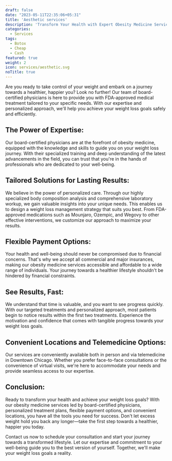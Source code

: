 ```yaml
---
draft: false
date: "2023-05-11T22:35:06+05:31"
title: 'Aesthetic services'
description: 'Transform Your Health with Expert Obesity Medicine Services in Downtown Chicago'
categories:
  - Services
tags:
  - Botox
  - Cheap
  - Cash
featured: true
weight: 2
icon: services/aesthetic.svg
noTitle: true
---
```

Are you ready to take control of your weight and embark on a journey towards a healthier, happier you? Look no further! Our team of board-certified physicians is here to provide you with FDA-approved medical treatment tailored to your specific needs. With our expertise and personalized approach, we'll help you achieve your weight loss goals safely and efficiently.


## The Power of Expertise:
Our board-certified physicians are at the forefront of obesity medicine, equipped with the knowledge and skills to guide you on your weight loss journey. With their specialized training and deep understanding of the latest advancements in the field, you can trust that you're in the hands of professionals who are dedicated to your well-being.

## Tailored Solutions for Lasting Results:
We believe in the power of personalized care. Through our highly specialized body composition analysis and comprehensive laboratory workup, we gain valuable insights into your unique needs. This enables us to design a weight loss management strategy that suits you best. From FDA-approved medications such as Mounjaro, Ozempic, and Wegovy to other effective interventions, we customize our approach to maximize your results.

## Flexible Payment Options:
Your health and well-being should never be compromised due to financial concerns. That's why we accept all commercial and major insurances, making our obesity medicine services accessible and affordable to a wide range of individuals. Your journey towards a healthier lifestyle shouldn't be hindered by financial constraints.

## See Results, Fast:
We understand that time is valuable, and you want to see progress quickly. With our targeted treatments and personalized approach, most patients begin to notice results within the first two treatments. Experience the motivation and confidence that comes with tangible progress towards your weight loss goals.

## Convenient Locations and Telemedicine Options:
Our services are conveniently available both in person and via telemedicine in Downtown Chicago. Whether you prefer face-to-face consultations or the convenience of virtual visits, we're here to accommodate your needs and provide seamless access to our expertise.

## Conclusion:
Ready to transform your health and achieve your weight loss goals? With our obesity medicine services led by board-certified physicians, personalized treatment plans, flexible payment options, and convenient locations, you have all the tools you need for success. Don't let excess weight hold you back any longer—take the first step towards a healthier, happier you today.

Contact us now to schedule your consultation and start your journey towards a transformed lifestyle. Let our expertise and commitment to your well-being guide you to the best version of yourself. Together, we'll make your weight loss goals a reality.
